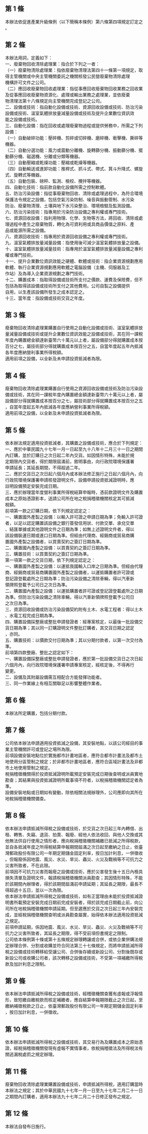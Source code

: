 第 1 條
-------
本辦法依促進產業升級條例（以下簡稱本條例）第六條第四項規定訂定之  
。

第 2 條
-------
本辦法用詞，定義如下：  
一、廢棄物回收清除處理業：指合於下列之一者：  
（一）廢棄物清除處理業：指依廢棄物清理法第四十一條第一項規定，取  
      得主管機關或中央主管機關委託之機關核發公民營廢棄物清除處理  
      機構許可文件之公司。  
（二）應回收廢棄物回收處理業：指從事應回收廢棄物回收業務之回收業  
      及從事應回收廢棄物資源化、處理或輸出業務之處理業，並依廢棄  
      物清理法第十八條規定向主管機關完成登記之公司。  
二、設備或技術：指自動化設備或技術、資源回收設備或技術、防治污染  
    設備或技術、溫室氣體排放量減量設備或技術及提升企業數位資訊效  
    能之設備或技術。  
三、自動化設備：指在回收或處理廢棄物過程或提供勞務中，所需之下列  
    設備：  
（一）自動破碎功能：壓碎機、剪碎或切碎機、磨碎機、衝擊機、撕碎等  
      機器。  
（二）自動分選功能：風力或震動分離機、旋轉篩分機、振動篩分機、擺  
      動篩分機、磁選機、分離或分類等機器。  
（三）自動壓縮或乾燥功能：壓縮或乾燥等機器。  
（四）自動輸送或進卸功能：推桿式、抓斗式、帶式、箕斗升降式、螺旋  
      式、旋轉式等機器。  
（五）自動包裝、磅秤、監測、檢校、攪拌等機器。  
四、自動化技術：指前款自動化設備所需之控制軟體。  
五、防治污染設備：指從事廢棄物回收、清除或處理過程中，為符合環境  
    保護法令規定之設備，包括空氣污染防制、噪音與振動管制、水污染  
    防治、廢棄物清理、土壤與地下水污染整治、環境檢驗及監測設備。  
六、防治污染技術：指專用於污染防治設備之專利權或專門技術。  
七、資源回收設備：指利用物理、化學、生物等方法，將回收、清除或處  
    理過程中產生之廢棄物質，轉化為可資利用或具商品價值之原料、產  
    品或能源所需之設備。  
八、資源回收技術：指專用於資源回收設備之專利權或專門技術。  
九、溫室氣體排放量減量設備：指使用後可減少溫室氣體排放量之設備。  
十、溫室氣體排放量減量技術：指專用於溫室氣體排放量減量設備之專利  
    權或專門技術。  
十一、提升企業數位資訊效能之硬體、軟體或技術：指企業資源規劃應用  
      軟體、執行企業資源規劃應用軟體之電腦設備（主機、伺服器及工  
      作站）及為導入企業資源規劃之專門技術。  
十二、購置成本：指取得設備或技術所支付之價款、運費及保險費，但不  
      包括為取得該設備或技術所支付之其他費用。公司自製之設備提供  
      自用，以生產該設備所發生之成本認定之。  
十三、當年度：指設備或技術交貨之年度。

第 3 條
-------
廢棄物回收清除處理業購置自行使用之自動化設備或技術、溫室氣體排放  
量減量設備或技術或提升企業數位資訊效能之設備或技術，其在同一課稅  
年度內購置總金額達新臺幣六十萬元以上者，屬設備部分得就購置成本按  
百分之七，屬技術部分得就購置成本按百分之五，自當年度起五年內抵減  
各年度應納營利事業所得稅額。  
適用前項之設備，以全新及未申請投資抵減者為限。

第 4 條
-------
廢棄物回收清除處理業購置自行使用之資源回收設備或技術及防治污染設  
備或技術，其在同一課稅年度內購置總金額達新臺幣六十萬元以上者，屬  
設備部分得就購置成本按百分之七，屬技術部分得就購置成本按百分之五  
，自當年度起五年內抵減各年度應納營利事業所得稅額。  
適用前項之設備，以全新及未申請投資抵減者為限。

第 5 條
-------
依本辦法規定適用投資抵減者，其購置之設備或技術，應合於下列規定：  
一、應於中華民國九十七年一月一日起至九十八年十二月三十一日之期間  
    內訂購，並於訂購日之次日起二年內交貨。如因情形特殊，未能於規  
    定期限內交貨者，得於期限屆滿前，敘明事由，向行政院環境保護署  
    申請延長；其延長期間，不得超過二年。  
二、應於交貨日之次日起六個月內或本辦法修正施行之日起六個月內，向  
    行政院環境保護署申請核發證明文件。設備申請投資抵減證明時，應  
    註明設備預定安裝完成日期。  
三、應於辦理當年度營利事業所得稅結算申報時，憑前款證明文件及購置  
    成本之原始憑證影本，送請公司所在地之稅捐稽徵機關核定其可抵減  
    稅額。  
前項第一款之訂購日期，依下列規定認定之：  
一、購置國外產製之設備：以輸入許可證之申請日期為準；免輸入許可證  
    者，以足以認定購置該設備之銀行簽發信用狀、付款交單、承兌交單  
    、結匯單據或其他證明文件之日期為準；如無上述證明文件者，得以  
    該設備裝運日期或進口日期為準。但經由代理商、經銷商或貿易商購  
    置國外產製之設備者，以買賣契約之簽訂日期為準。  
二、購置國內產製之設備：以買賣契約之簽訂日期為準。  
三、購置技術：以買賣契約之簽訂日期為準。  
第一項第一款之交貨日期，依下列規定認定之：  
一、購置國外產製之設備：以運抵我國輸入口岸之日期為準。但經由代理  
    商、經銷商或貿易商購置國外產製之設備者，以運抵購置者許可證或  
    登記證登載處所之日期為準；防治污染設備之清除車輛，得以汽車新  
    領牌照登載予公司日之次日為準。  
二、購置國內產製之設備：以運抵購置者許可證或登記證登載處所之日期  
    為準。但防治污染設備之清除車輛，得以汽車新領牌照登載予公司日  
    之次日為準。  
三、資源回收設備或防治污染設備契約附有土木、水電工程者：得以土木  
    、水電工程完成日期為準。  
四、購置設備採整廠或整批申請發證者：經專案核定，以最後一批設備交  
    貨日期為準；其以同一訂購證明文件整批訂購者，其交貨日期之認定  
    ，亦同。  
五、購置技術：以價款交付日期為準；其以分期付款者，以第一次交付為  
    準。  
前項第四款整廠、整批之認定如下：  
一、購置設備採整廠或整批申請發證者，應於第一批設備交貨日之次日起  
    六個月內，向行政院環境保護署申請專案核定，經核定後，不得再行  
    變更。  
二、設備及其附屬設備需互相配合方能發揮功能者。  
三、同一作業線上有相互關聯足以影響整體作業者。

第 6 條
-------
本辦法所定購置，包括分期付款。

第 7 條
-------
公司依本辦法申請適用投資抵減之設備，其安裝地點，以該公司經目的事  
業主管機關許可或登記之場所為限。  
前項設備安裝地點位於實施都市計畫地區者，應符合都市計畫法及都市土  
地使用分區管制之規定；於非都市計畫地區者，應符合區域計畫法及非都  
市土地使用管制之規定。  
稅捐稽徵機關得於投資抵減證明所載預定安裝完成日期後查明或派員實地  
勘查；其結果與投資抵減證明所載事項不符者，以稅捐稽徵機關認定者為  
準。  
設備安裝地點或日期如有變動，除依相關法規辦理外，公司應即向其所在  
地稅捐稽徵機關備查。

第 8 條
-------
依本辦法申請抵減所得稅之設備或技術，於交貨之次日起三年內轉借、出  
租、轉售、失竊、退貨、拍賣、報廢、經他人依法收回、與他人交換或其  
他無法供自行使用之情形者，應向稅捐稽徵機關補繳已抵減之所得稅款，  
並自各抵減年度之所得稅結算申報期間屆滿之次日起至繳納之日止，依臺  
灣郵政股份有限公司一年期定期儲金固定利率，按日加計利息，一併徵收  
。但報廢係因地震、風災、水災、旱災、蟲災、火災及戰禍等不可抗力之  
災害所致者，不在此限。  
前項因不可抗力災害而報廢之設備或技術，應於災害發生後十五日內檢具  
損失清單及證明文件，報請稅捐稽徵機關派員勘查；其因情形特殊，不能  
於該期間內辦理者，得於該期間屆滿前申請延期；其延長之期限，最長不  
得超過十五日，並以一次為限。  
依本辦法申請抵減所得稅之設備或技術，如有正當理由未能於投資抵減證  
明書所載預定安裝完成日期前完成安裝者，得於該完成日期截止前，向公  
司所在地稅捐稽徵機關申請延期。但至遲應於交貨之次日起三年內安裝完  
成，並經稅捐稽徵機關查明或派員勘查屬實，始得依本辦法適用投資抵減  
之規定。  
前項申請延期，係因地震、風災、水災、旱災、蟲災、火災及戰禍等不可  
抗力之災害所致者，其延長之期限，得不受前項但書規定之限制。  
公司依本條例第十條或第十五條規定辦理轉讓或合併，或依企業併購法規  
定辦理合併、分割或收購並符合同法第三十七條規定，而將申請抵減所得  
稅之設備或技術轉移給受讓公司、合併後存續或新設公司、分割後既存或  
新設公司或收購公司者，該次轉移之設備或技術，不受第一項補繳所得稅  
款及加計利息之限制。

第 9 條
-------
依本辦法申請抵減所得稅之設備或技術，經稽徵機關查獲有虛報或浮報情  
形，致短繳自繳稅款而核定補繳者，應自結算申報期限截止之次日起，至  
繳納補徵稅款之日止，依臺灣郵政股份有限公司一年期定期儲金固定利率  
，按日加計利息，一併徵收。

第 10 條
--------
依本辦法申請抵減所得稅之設備或技術，其交易行為及購置成本之原始憑  
證，經稅捐稽徵機關發現有虛報不實情事者，依稅捐稽徵法及所得稅法有  
關逃漏稅處罰之規定辦理。

第 11 條
--------
廢棄物回收清除處理業購置設備或技術，申請抵減所得稅，適用訂購當時  
本辦法之規定；其於中華民國九十七年一月一日至九十七年二月二十一日  
之期間內訂購者，適用本辦法九十七年二月二十日修正發布之規定。

第 12 條
--------
本辦法自發布日施行。

